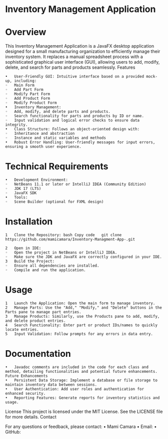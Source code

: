Inventory Management Application
================================

Overview
=========

This Inventory Management Application is a JavaFX desktop application designed for a small manufacturing organization to efficiently manage their inventory system. It replaces a manual spreadsheet process with a sophisticated graphical user interface (GUI), allowing users to add, modify, delete, and search for parts and products seamlessly.
Features

	•	User-Friendly GUI: Intuitive interface based on a provided mock-up, including:
	◦	Main Form
	◦	Add Part Form
	◦	Modify Part Form
	◦	Add Product Form
	◦	Modify Product Form
	•	Inventory Management:
	◦	Add, modify, and delete parts and products.
	◦	Search functionality for parts and products by ID or name.
	◦	Input validation and logical error checks to ensure data integrity.
	•	Class Structure: Follows an object-oriented design with:
	◦	Inheritance and abstraction
	◦	Instance and static variables and methods
	•	Robust Error Handling: User-friendly messages for input errors, ensuring a smooth user experience.


 Technical Requirements
 ======================
 
	•	Development Environment:
	◦	NetBeans 11.1 or later or IntelliJ IDEA (Community Edition)
	◦	JDK 17 (LTS)
	◦	JavaFX SDK
	•	Tools:
	◦	Scene Builder (optional for FXML design)
 
Installation
============

	1 	Clone the Repository: bash Copy code   git clone https://github.com/mamicamara/Inventory-Managment-App-.git
	  
	2	Open in IDE:
	◦	Open the project in NetBeans or IntelliJ IDEA.
	◦	Make sure the JDK and JavaFX are correctly configured in your IDE.
	3	Build the Project:
	◦	Ensure all dependencies are installed.
	◦	Compile and run the application.
 
Usage
=====
	1	Launch the Application: Open the main form to manage inventory.
	2	Manage Parts: Use the "Add," "Modify," and "Delete" buttons in the Parts pane to manage part entries.
	3	Manage Products: Similarly, use the Products pane to add, modify, and delete product entries.
	4	Search Functionality: Enter part or product IDs/names to quickly locate entries.
	5	Input Validation: Follow prompts for any errors in data entry.
 
Documentation
=============

	•	Javadoc comments are included in the code for each class and method, detailing functionalities and potential future enhancements.
	Future Enhancements
	•	Persistent Data Storage: Implement a database or file storage to maintain inventory data between sessions.
	•	User Authentication: Add user roles and authentication for enhanced security.
	•	Reporting Features: Generate reports for inventory statistics and usage.
 
License
This project is licensed under the MIT License. See the LICENSE file for more details.
Contact

For any questions or feedback, please contact:
	•	Mami Camara
	•	Email:
	•	GitHub: 
